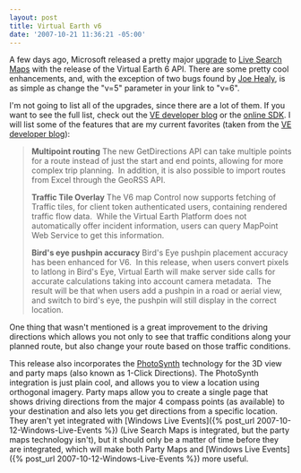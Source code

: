 ```yaml
---
layout: post
title: Virtual Earth v6
date: '2007-10-21 11:36:21 -05:00'
---
```


A few days ago, Microsoft released a pretty major [upgrade](http://blogs.msdn.com/virtualearth/archive/2007/10/17/virtual-earth-version-6-now-available.aspx) to [Live Search Maps](http://maps.live.com/) with the release of the Virtual Earth 6 API. There are some pretty cool enhancements, and, with the exception of two bugs found by [Joe Healy](http://www.devfish.net/FullBlogItemView.aspx?BlogId=452), is as simple as change the "v=5" parameter in your link to "v=6".

I'm not going to list all of the upgrades, since there are a lot of them. If you want to see the full list, check out the [VE developer blog](http://blogs.msdn.com/virtualearth/archive/2007/10/17/virtual-earth-version-6-now-available.aspx) or the [online SDK](http://msdn2.microsoft.com/en-us/library/bb429619.aspx). I will list some of the features that are my current favorites (taken from the [VE developer blog](http://blogs.msdn.com/virtualearth/archive/2007/10/17/virtual-earth-version-6-now-available.aspx)):

> **Multipoint routing** The new GetDirections API can take multiple points for a route instead of just the start and end points, allowing for more complex trip planning.  In addition, it is also possible to import routes from Excel through the GeoRSS API.
> 
> **Traffic Tile Overlay** The V6 map Control now supports fetching of Traffic tiles, for client token authenticated users, containing rendered traffic flow data.  While the Virtual Earth Platform does not automatically offer incident information, users can query MapPoint Web Service to get this information.
> 
> **Bird's eye pushpin accuracy** Bird's Eye pushpin placement accuracy has been enhanced for V6.  In this release, when users convert pixels to latlong in Bird's Eye, Virtual Earth will make server side calls for accurate calculations taking into account camera metadata.  The result will be that when users add a pushpin in a road or aerial view, and switch to bird's eye, the pushpin will still display in the correct location.

One thing that wasn't mentioned is a great improvement to the driving directions which allows you not only to see that traffic conditions along your planned route, but also change your route based on those traffic conditions. 

This release also incorporates the [PhotoSynth](http://labs.live.com/photosynth) technology for the 3D view and party maps (also known as 1-Click Directions). The PhotoSynth integration is just plain cool, and allows you to view a location using orthogonal imagery. Party maps allow you to create a single page that shows driving directions from the major 4 compass points (as available) to your destination and also lets you get directions from a specific location. They aren't yet integrated with [Windows Live Events]({% post_url 2007-10-12-Windows-Live-Events %}) (Live Search Maps is integrated, but the party maps technology isn't), but it should only be a matter of time before they are integrated, which will make both Party Maps and [Windows Live Events]({% post_url 2007-10-12-Windows-Live-Events %}) more useful.
